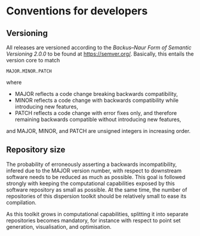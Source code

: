 # Conventions for developers

## Versioning

All releases are versioned according to the *Backus–Naur Form of Semantic Versioning 2.0.0* to be found at https://semver.org/. Basically, this entails the version core to match

````
MAJOR.MINOR.PATCH
````

where

* MAJOR reflects a code change breaking backwards compatibility,
* MINOR reflects a code change with backwards compatibility while introducing new features,
* PATCH reflects a code change with error fixes only, and therefore remaining backwards compatible without introducing new features,

and MAJOR, MINOR, and PATCH are unsigned integers in increasing order.


## Repository size

The probability of erroneously asserting a backwards incompatibility, infered due to the MAJOR version number, with respect to downstream software needs to be reduced as much as possible. This goal is followed strongly with keeping the computational capabilities exposed by this software repository as small as possible. At the same time, the number of repositories of this dispersion toolkit should be relatively small to ease its compilation.

As this toolkit grows in computational capabilities, splitting it into separate repositories becomes mandatory, for instance with respect to point set generation, visualisation, and optimisation.